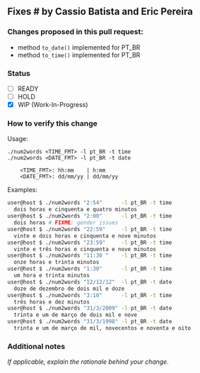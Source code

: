 ## Fixes # by Cassio Batista and Eric Pereira

### Changes proposed in this pull request:

* method `to_date()` implemented for PT\_BR 
* method `to_time()` implemented for PT\_BR 

### Status

- [ ] READY
- [ ] HOLD
- [X] WIP (Work-In-Progress)

### How to verify this change

Usage:
```
./num2words <TIME_FMT> -l pt_BR -t time
./num2words <DATE_FMT> -l pt_BR -t date

	<TIME_FMT>: hh:mm    | h:mm 
	<DATE_FMT>: dd/mm/yy | dd/mm/yy
```

Examples:
```bash
user@host $ ./num2words "2:54"      -l pt_BR -t time
  dois horas e cinquenta e quatro minutos
user@host $ ./num2words "2:00"      -l pt_BR -t time
  dois horas # FIXME: gender issues
user@host $ ./num2words "22:59"     -l pt_BR -t time
  vinte e dois horas e cinquenta e nove minutos
user@host $ ./num2words "23:59"     -l pt_BR -t time
  vinte e três horas e cinquenta e nove minutos
user@host $ ./num2words "11:30 "    -l pt_BR -t time
  onze horas e trinta minutos
user@host $ ./num2words "1:30"      -l pt_BR -t time
  um hora e trinta minutos
user@host $ ./num2words "12/12/12"  -l pt_BR -t date
  doze de dezembro de dois mil e doze
user@host $ ./num2words "3:10"      -l pt_BR -t time
  três horas e dez minutos
user@host $ ./num2words "31/3/2009" -l pt_BR -t date
  trinta e um de março de dois mil e nove
user@host $ ./num2words "31/3/1998" -l pt_BR -t date
  trinta e um de março de mil, novecentos e noventa e oito

```

### Additional notes

*If applicable, explain the rationale behind your change.*

